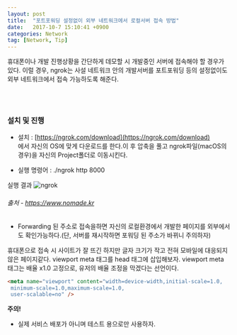 ```yaml
---
layout: post
title:  "포트포워딩 설정없이 외부 네트워크에서 로컬서버 접속 방법"
date:   2017-10-7 15:10:41 +0900
categories: Network
tag: [Network, Tip]
---
```


휴대폰이나 개발 진행상황을 간단하게 데모할 시 개발중인 서버에 접속해야 할 경우가 있다. 이럴 경우,
ngrok는 사설 네트워크 안의 개발서버를 포트포워딩 등의 설정없이도 외부 네트워크에서 접속 가능하도록 해준다.

<br><br>

### 설치 및 진행

- 설치 : [https://ngrok.com/download](https://ngrok.com/download)<br>
에서 자신의 OS에 맞게 다운로드를 한다.이 후 압축을 풀고 ngrok파일(macOS의 경우)을 자신의 Project폴더로 이동시킨다.

- 실행 명령어 : ./ngrok http 8000

실행 결과
![ngrok](../../../../assets/media/images/ngrok/ngrok00.png)
###### 출처 - https://www.nomade.kr

- Forwarding 된 주소로 접속을하면 자신의 로컬환경에서 개발한 페이지를 외부에서도 확인가능하다.(단, 서버를 재시작하면 포워딩 된 주소가 바뀌니 주의하자)

휴대폰으로 접속 시 사이트가 잘 뜨긴 하지만 글자 크기가 작고 전혀 모바일에 대응되지 않은 페이지같다. viewport meta 태그를 head 태그에 삽입해보자. viewport meta 태그는 배율 x1.0 고정으로, 유저의 배율 조정을 막겠다는 선언이다.

```html
<meta name="viewport" content="width=device-width,initial-scale=1.0,
 minimum-scale=1.0,maximum-scale=1.0,
 user-scalable=no" />
```

**주의!**

- 실제 서비스 배포가 아니며 테스트 용으로만 사용하자.

